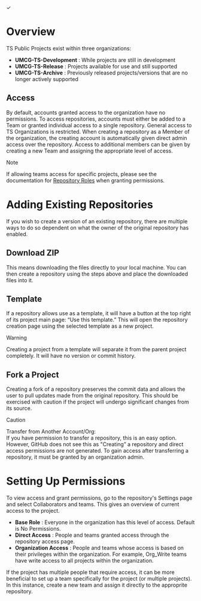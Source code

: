 ✓
# Overview 

TS Public Projects exist within three organizations:
* **UMCG-TS-Development** : While projects are still in development
* **UMCG-TS-Release** : Projects available for use and still supported
* **UMCG-TS-Archive** : Previously released projects/versions that are no longer actively supported

## Access

By default, accounts granted access to the organization have no permissions. To access repositories, accounts must either be added to a Team or granted individual access to a single repository. General access to TS Organizations is restricted. When creating a repository as a Member of the organization, the creating account is automatically given direct admin access over the repository. Access to additional members can be given by creating a new Team and assigning the appropriate level of access. 
> [!NOTE]
> If allowing teams access for specific projects, please see the documentation for [Repository Roles](https://docs.github.com/en/organizations/managing-user-access-to-your-organizations-repositories/managing-repository-roles/repository-roles-for-an-organization) when granting permissions.

# Adding Existing Repositories 

If you wish to create a version of an existing repository, there are multiple ways to do so dependent on what the owner of the original repository has enabled. 

## Download ZIP 

This means downloading the files directly to your local machine. You can then create a repository using the steps above and place the downloaded files into it. 

## Template 

If a repository allows use as a template, it will have a button at the top right of its project main page: “Use this template.” This will open the repository creation page using the selected template as a new project. 

> [!WARNING]
> Creating a project from a template will separate it from the parent project completely. It will have no version or commit history. 

## Fork a Project 

Creating a fork of a repository preserves the commit data and allows the user to pull updates made from the original repository. This should be exercised with caution if the project will undergo significant changes from its source. 

>[!CAUTION]
>Transfer from Another Account/Org: <br>
>If you have permission to transfer a repository, this is an easy option. However, GitHub does not see this as "Creating” a repository and direct access permissions are not generated. To gain access after transferring a repository, it must be granted by an organization admin. 

# Setting Up Permissions 
To view access and grant permissions, go to the repository's Settings page and select Collaborators and teams. This gives an overview of current access to the project.

* **Base Role** : Everyone in the organization has this level of access. Default is No Permissions.
* **Direct Access** : People and teams granted access through the repository access page.
* **Organization Access** : People and teams whose access is based on their privileges within the organization. For example, Org_Write teams have write access to all projects within the organization. 

If the project has multiple people that require access, it can be more beneficial to set up a team specifically for the project (or multiple projects). In this instance, create a new team and assign it directly to the approprite repository. 
